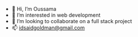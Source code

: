 - 👋 Hi, I’m Oussama
- 👀 I’m interested in web development
- 💞️ I’m looking to collaborate on a full stack project
- 📫 idsaidgoldman@gmail.com

<!---
oussid/oussid is a ✨ special ✨ repository because its `README.md` (this file) appears on your GitHub profile.
You can click the Preview link to take a look at your changes.
--->
